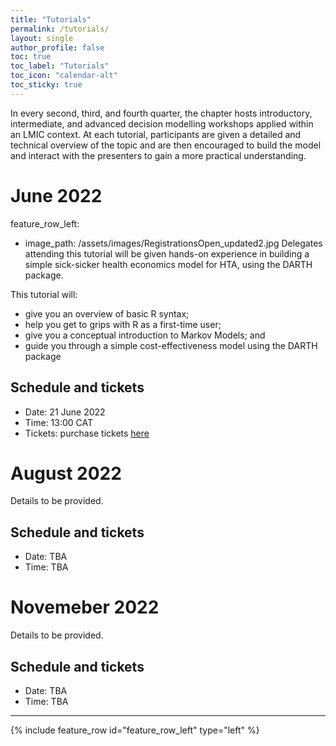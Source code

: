 ```yaml
---
title: "Tutorials"
permalink: /tutorials/
layout: single
author_profile: false
toc: true
toc_label: "Tutorials"
toc_icon: "calendar-alt"
toc_sticky: true
---
```

In every second, third, and fourth quarter, the chapter hosts introductory, intermediate, and advanced decision modelling workshops applied within an LMIC context. At each tutorial, participants are given a detailed and technical overview of the topic and are then encouraged to build the model and interact with the presenters to gain a more practical understanding.

# June 2022
feature_row_left:
 - image_path: /assets/images/RegistrationsOpen_updated2.jpg
Delegates attending this tutorial will be given hands-on experience in building a simple sick-sicker health economics model for HTA, using the DARTH package. 

This tutorial will:
- give you an overview of basic R syntax;
- help you get to grips with R as a first-time user;
- give you a conceptual introduction to Markov Models; and
- guide you through a simple cost-effectiveness model using the DARTH package
  
## Schedule and tickets
- Date: 21 June 2022
- Time: 13:00 CAT
- Tickets: purchase tickets [here](https://www.eventbrite.com/e/an-introduction-to-r-for-hta-tickets-328078430417)

# August 2022
Details to be provided.

## Schedule and tickets
- Date: TBA
- Time: TBA

# Novemeber 2022
Details to be provided.

## Schedule and tickets
- Date: TBA
- Time: TBA

---
{% include feature_row id="feature_row_left" type="left" %}